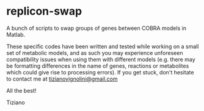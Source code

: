 # replicon-swap
A bunch of scripts to swap groups of genes between COBRA models in Matlab.

These specific codes have been written and tested while working on a small set of metabolic models, and as such you may experience unforeseen compatibility issues when using them with different models (e.g. there may be formatting differences in the name of genes, reactions or metabolites which could give rise to processing errors). If you get stuck, don't hesitate to contact me at tizianovignolini@gmail.com

All the best!

Tiziano
